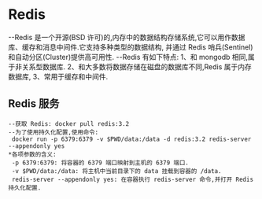 # Redis
 --Redis 是一个开源(BSD 许可)的,内存中的数据结构存储系统,它可以用作数据库、缓存和消息中间件.它支持多种类型的数据结构,
  并通过 Redis 哨兵(Sentinel)和自动分区(Cluster)提供高可用性.
 --Redis 有如下特点:
  1、和 mongodb 相同,属于非关系型数据库.
  2、和大多数将数据存储在磁盘的数据库不同,Redis 属于内存数据库,
  3、常用于缓存和中间件.

## Redis 服务
	--获取 Redis: docker pull redis:3.2
	--为了使用持久化配置,使用命令: 
	 docker run -p 6379:6379 -v $PWD/data:/data -d redis:3.2 redis-server --appendonly yes
	*各项参数的含义:
	 -p 6379:6379: 将容器的 6379 端口映射到主机的 6379 端口.
	 -v $PWD/data:/data: 将主机中当前目录下的 data 挂载到容器的 /data.
	 redis-server --appendonly yes: 在容器执行 redis-server 命令,并打开 Redis 持久化配置.